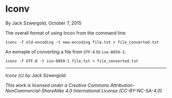 # Iconv

By Jack Szwergold, October 7, 2015

The overall format of using Incov from the command line:

	iconv -f old-encoding -t new-encoding file.txt > file_converted.txt

An exmaple of converting a file from `UTF-8` to `iso-8859-1`:

	iconv -f UTF-8 -t iso-8859-1 file.txt > file_converted.txt

***

*Iconv (c) by Jack Szwergold*

*This work is licensed under a Creative Commons Attribution-NonCommercial-ShareAlike 4.0 International License (CC-BY-NC-SA-4.0).*